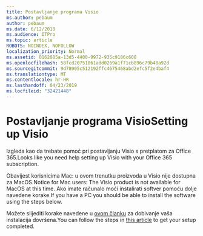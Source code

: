 ```yaml
---
title: Postavljanje programa Visio
ms.author: pebaum
author: pebaum
ms.date: 6/12/2018
ms.audience: ITPro
ms.topic: article
ROBOTS: NOINDEX, NOFOLLOW
localization_priority: Normal
ms.assetid: 0162885a-13d5-4400-9972-935c9186c608
ms.openlocfilehash: 58fcd20751861add0269a1f71cb896c79b48a92d
ms.sourcegitcommit: 9d78905c512192ffc4675468abd2efc5f2e4baf4
ms.translationtype: MT
ms.contentlocale: hr-HR
ms.lasthandoff: 04/23/2019
ms.locfileid: "32421448"
---
```

# <a name="setting-up-visio"></a><span data-ttu-id="aa746-102">Postavljanje programa Visio</span><span class="sxs-lookup"><span data-stu-id="aa746-102">Setting up Visio</span></span>

<span data-ttu-id="aa746-103">Izgleda kao da trebate pomoć pri postavljanju Visio s pretplatom za Office 365.</span><span class="sxs-lookup"><span data-stu-id="aa746-103">Looks like you need help setting up Visio with your Office 365 subscription.</span></span>
  
<span data-ttu-id="aa746-104">Obavijest korisnicima Mac: u ovom trenutku proizvoda u Visio nije dostupna za MacOS.</span><span class="sxs-lookup"><span data-stu-id="aa746-104">Notice for Mac users: The Visio product is not available for MacOS at this time.</span></span> <span data-ttu-id="aa746-105">Ako imate računalo moći instalirati softver pomoću dolje navedene korake.</span><span class="sxs-lookup"><span data-stu-id="aa746-105">If you have a PC you should be able to install the software using the steps below.</span></span>
  
<span data-ttu-id="aa746-106">Možete slijediti korake navedene u [ovom članku](https://support.office.com/article/f98f21e3-aa02-4827-9167-ddab5b025710.aspx) za dobivanje vaša instalacija dovršena.</span><span class="sxs-lookup"><span data-stu-id="aa746-106">You can follow the steps in [this article](https://support.office.com/article/f98f21e3-aa02-4827-9167-ddab5b025710.aspx) to get your setup completed.</span></span> 
  

